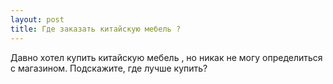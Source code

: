 ```yaml
---
layout: post 
title: Где заказать китайскую мебель ? 
--- 
```

Давно хотел купить китайскую мебель , но никак не могу определиться с магазином. Подскажите, где лучше купить?
